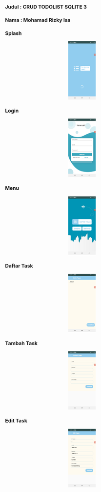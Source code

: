 ### Judul : CRUD TODOLIST SQLITE 3 
### Nama  : Mohamad Rizky Isa

### Splash 
<p align="center">
  <img src="empat.jpg" width="90" title="hover text">
</p>

### Login
<p align="center">
  <img src="tiga.jpg" width="90" title="hover text">
</p>

### Menu
<p align="center">
  <img src="satu.jpg" width="90" title="hover text">
</p>

### Daftar Task
<p align="center">
  <img src="enam.jpg" width="90" title="hover text">
</p>

### Tambah Task
<p align="center">
  <img src="tujuh.jpg" width="90" title="hover text">
</p>

### Edit Task
<p align="center">
  <img src="sembilan.jpg" width="90" title="hover text">
</p>
